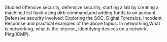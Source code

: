 Studied offensive security, defensive security, starting a lab by creating a machine,first hack using dirb command,and adding funds to an account. Defensive security involved: Exploring the SOC, Digital Forensics, Incodent Response and practical examples of the above topics. In networking,What is networking, what is the internet, identifying devices on a network, Ping(ICMP).
 
